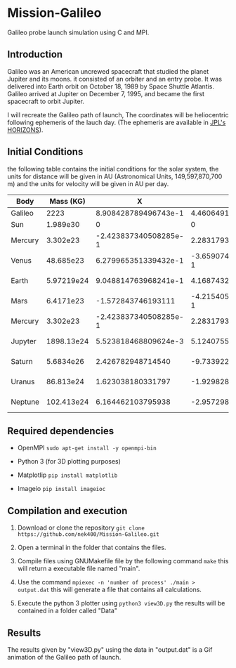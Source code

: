 # Mission-Galileo
Galileo probe launch simulation using C and MPI.

## Introduction
Galileo was an American uncrewed spacecraft that studied the planet Jupiter and its moons. it consisted of an orbiter and an entry probe. It was delivered into Earth orbit on October 18, 1989 by Space Shuttle Atlantis. Galileo arrived at Jupiter on December 7, 1995, and became the first spacecraft to orbit Jupiter.

I will recreate the Galileo path of launch, The coordinates will be heliocentric following ephemeris of the lauch day. (The ephemeris are available in [JPL's HORIZONS](https://ssd.jpl.nasa.gov/horizons.cgi)).

## Initial Conditions
the following table contains the initial conditions for the solar system, the units for distance will be given in AU (Astronomical Units, 149,597,870,700 m) and the units for velocity will be given in AU per day.

| Body | Mass (KG) | X | Y | Z | Vx | Vy | Vz |
| --- | --- | --- | --- |--- |---|---|---|
| Galileo | 2223 | 8.908428789496743e-1 | 4.460649134874483e-1 | 1.441885322941325e-3 | 6.598375451449180e-3 | 1.378781163270632e-2 | 1.238600174019397e-3 | 
| Sun | 1.989e30 | 0 | 0 | 0 | 0 | 0 | 0 | 
| Mercury | 3.302e23 | -2.423837340508285e-1 | 2.283179366193356e-1 | 4.090147930328242e-2 | -2.500533582231846e-2 | -1.933534335040159e-2 | 7.165606201190990e-4 | 
| Venus | 48.685e23 | 6.279965351339432e-1 | -3.659074113502193e-1 | -4.124507417057483e-2 | 1.006223611787707e-2 | 1.739227435714184e-2 | -3.437549474002681e-4 |
| Earth | 5.97219e24 | 9.048814763968241e-1 | 4.168743201018727e-1 | 1.080349655773159e-5 | -7.472367882942215e-3 | 1.555856623260806e-2 | 4.788602272729372e-7 |
| Mars |  6.4171e23 | -1.572843746193111 | -4.215405696821336e-1 | 2.986243952490811e-2 | 4.148243175162371e-3 | -1.232197647750978e-2 | -3.601215923958582e-4 |
| Mercury | 3.302e23 | -2.423837340508285e-1 | 2.283179366193356e-1 | 4.090147930328242e-2 | -2.500533582231846e-2 | -1.933534335040159e-2 | 7.165606201190990e-4 | 
| Jupyter | 1898.13e24 | 5.523818468809624e-3 | 5.124075547305725 | -2.132930486986605e-2 | -7.650493216941010e-3 | 3.591116688691631e-4 | 1.698233530987749e-4 | 
| Saturn | 5.6834e26 | 2.426782948714540 | -9.733922843102670 | 7.326795987290702e-2 | 5.106080342974652e-3 | 1.334845188513565e-3 | -2.266378604457396e-4 |
| Uranus | 86.813e24 | 1.623038180331797 | -1.929828307633671e1 | -9.266636267812192e-2 | 3.884247099415706e-3 | 1.474794321989732e-4 | -4.974092991353999e-5 |
| Neptune | 102.413e24 | 6.164462103795938 | -2.957298645388243e1 | 4.669463041113271e-1 | 3.047705175550985e-3 | 6.585262491739477e-4 | -8.416363874946226e-5 |



## Required dependencies
* OpenMPI `sudo apt-get install -y openmpi-bin`

* Python 3 (for 3D plotting purposes)

* Matplotlip   `pip install matplotlib`

* Imageio `pip install imageioc`

## Compilation and execution
1. Download or clone the repository `git clone https://github.com/nek400/Mission-Galileo.git`

2. Open a terminal in the folder that contains the files.

3. Compile files using GNUMakefile file by the following command `make` this will return a executable file named "main".

4. Use the command `mpiexec -n 'number of process' ./main > output.dat` this will generate a file that contains all calculations.

5. Execute the python 3 plotter using `python3 view3D.py` the results will be contained in a folder called "Data"

## Results
The results given by "view3D.py" using the data in "output.dat" is a Gif animation of the Galileo path of launch.


